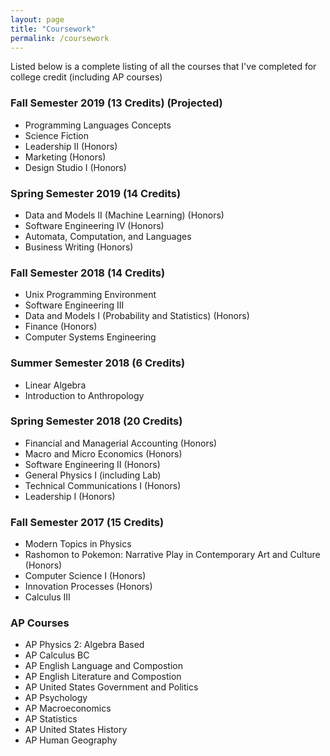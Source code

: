 ```yaml
---
layout: page
title: "Coursework"
permalink: /coursework
---
```


Listed below is a complete listing of all the courses that I've completed for college credit (including AP courses)

### Fall Semester 2019 (13 Credits) (Projected)
- Programming Languages Concepts
- Science Fiction
- Leadership II (Honors)
- Marketing (Honors)
- Design Studio I (Honors)

### Spring Semester 2019 (14 Credits)

- Data and Models II (Machine Learning) (Honors)
- Software Engineering IV (Honors)
- Automata, Computation, and Languages
- Business Writing (Honors)

### Fall Semester 2018 (14 Credits)

- Unix Programming Environment
- Software Engineering III
- Data and Models I (Probability and Statistics) (Honors)
- Finance (Honors)
- Computer Systems Engineering

### Summer Semester 2018 (6 Credits)

- Linear Algebra
- Introduction to Anthropology

### Spring Semester 2018 (20 Credits)

- Financial and Managerial Accounting (Honors)
- Macro and Micro Economics (Honors)
- Software Engineering II (Honors)
- General Physics I (including Lab)
- Technical Communications I (Honors)
- Leadership I (Honors)

### Fall Semester 2017 (15 Credits)

- Modern Topics in Physics
- Rashomon to Pokemon: Narrative Play in Contemporary Art and Culture (Honors)
- Computer Science I (Honors)
- Innovation Processes (Honors)
- Calculus III

### AP Courses

- AP Physics 2: Algebra Based
- AP Calculus BC
- AP English Language and Compostion
- AP English Literature and Compostion
- AP United States Government and Politics
- AP Psychology
- AP Macroeconomics
- AP Statistics
- AP United States History
- AP Human Geography
